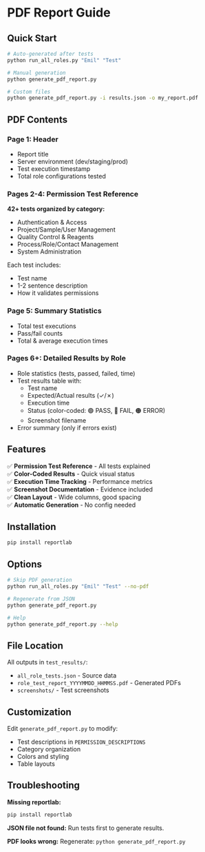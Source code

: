 # PDF Report Guide

## Quick Start

```bash
# Auto-generated after tests
python run_all_roles.py "Emil" "Test"

# Manual generation
python generate_pdf_report.py

# Custom files
python generate_pdf_report.py -i results.json -o my_report.pdf
```

## PDF Contents

### Page 1: Header
- Report title
- Server environment (dev/staging/prod)
- Test execution timestamp
- Total role configurations tested

### Pages 2-4: Permission Test Reference
**42+ tests organized by category:**
- Authentication & Access
- Project/Sample/User Management
- Quality Control & Reagents
- Process/Role/Contact Management
- System Administration

Each test includes:
- Test name
- 1-2 sentence description
- How it validates permissions

### Page 5: Summary Statistics
- Total test executions
- Pass/fail counts
- Total & average execution times

### Pages 6+: Detailed Results by Role
- Role statistics (tests, passed, failed, time)
- Test results table with:
  - Test name
  - Expected/Actual results (✓/✗)
  - Execution time
  - Status (color-coded: 🟢 PASS, 🔴 FAIL, 🟠 ERROR)
  - Screenshot filename
- Error summary (only if errors exist)

## Features

✅ **Permission Test Reference** - All tests explained  
✅ **Color-Coded Results** - Quick visual status  
✅ **Execution Time Tracking** - Performance metrics  
✅ **Screenshot Documentation** - Evidence included  
✅ **Clean Layout** - Wide columns, good spacing  
✅ **Automatic Generation** - No config needed  

## Installation

```bash
pip install reportlab
```

## Options

```bash
# Skip PDF generation
python run_all_roles.py "Emil" "Test" --no-pdf

# Regenerate from JSON
python generate_pdf_report.py

# Help
python generate_pdf_report.py --help
```

## File Location

All outputs in `test_results/`:
- `all_role_tests.json` - Source data
- `role_test_report_YYYYMMDD_HHMMSS.pdf` - Generated PDFs
- `screenshots/` - Test screenshots

## Customization

Edit `generate_pdf_report.py` to modify:
- Test descriptions in `PERMISSION_DESCRIPTIONS`
- Category organization
- Colors and styling
- Table layouts

## Troubleshooting

**Missing reportlab:**
```bash
pip install reportlab
```

**JSON file not found:**
Run tests first to generate results.

**PDF looks wrong:**
Regenerate: `python generate_pdf_report.py`

